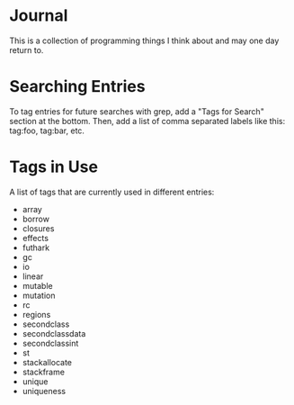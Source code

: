 # Journal

This is a collection of programming things I think about and
may one day return to.

# Searching Entries

To tag entries for future searches with grep, add a "Tags for Search"
section at the bottom. Then, add a list of comma separated labels like
this: tag:foo, tag:bar, etc.

# Tags in Use

A list of tags that are currently used in different entries:

* array
* borrow
* closures
* effects
* futhark
* gc
* io
* linear
* mutable
* mutation
* rc
* regions
* secondclass
* secondclassdata
* secondclassint
* st
* stackallocate
* stackframe
* unique
* uniqueness
